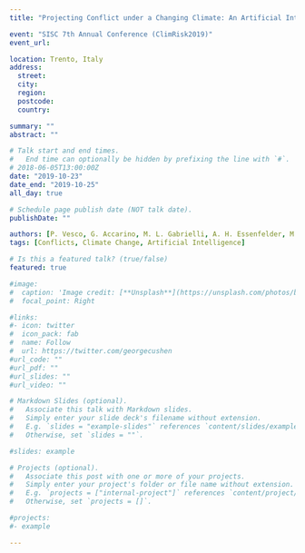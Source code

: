 ```yaml
---
title: "Projecting Conflict under a Changing Climate: An Artificial Intelligence application"

event: "SISC 7th Annual Conference (ClimRisk2019)"
event_url:

location: Trento, Italy
address:
  street:
  city:
  region:
  postcode:
  country:

summary: ""
abstract: ""

# Talk start and end times.
#   End time can optionally be hidden by prefixing the line with `#`.
# 2018-06-05T13:00:00Z
date: "2019-10-23"
date_end: "2019-10-25"
all_day: true

# Schedule page publish date (NOT talk date).
publishDate: ""

authors: [P. Vesco, G. Accarino, M. L. Gabrielli, A. H. Essenfelder, M. N. Mistry, G. Aloisio]
tags: [Conflicts, Climate Change, Artificial Intelligence]

# Is this a featured talk? (true/false)
featured: true

#image:
#  caption: 'Image credit: [**Unsplash**](https://unsplash.com/photos/bzdhc5b3Bxs)'
#  focal_point: Right

#links:
#- icon: twitter
#  icon_pack: fab
#  name: Follow
#  url: https://twitter.com/georgecushen
#url_code: ""
#url_pdf: ""
#url_slides: ""
#url_video: ""

# Markdown Slides (optional).
#   Associate this talk with Markdown slides.
#   Simply enter your slide deck's filename without extension.
#   E.g. `slides = "example-slides"` references `content/slides/example-slides.md`.
#   Otherwise, set `slides = ""`.

#slides: example

# Projects (optional).
#   Associate this post with one or more of your projects.
#   Simply enter your project's folder or file name without extension.
#   E.g. `projects = ["internal-project"]` references `content/project/deep-learning/index.md`.
#   Otherwise, set `projects = []`.

#projects:
#- example

---
```

